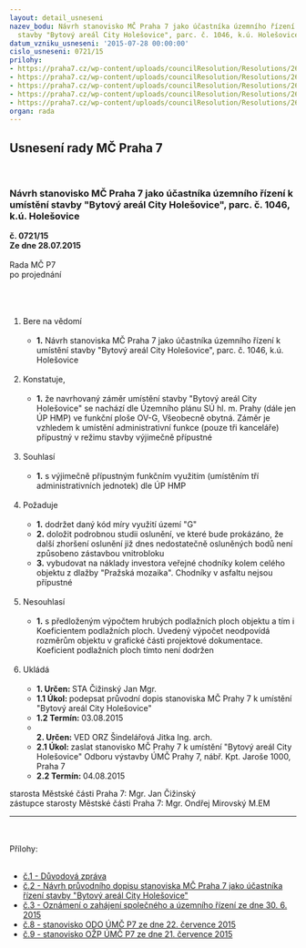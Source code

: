 ```yaml
---
layout: detail_usneseni
nazev_bodu: Návrh stanovisko MČ Praha 7 jako účastníka územního řízení k umístění
  stavby "Bytový areál City Holešovice", parc. č. 1046, k.ú. Holešovice
datum_vzniku_usneseni: '2015-07-28 00:00:00'
cislo_usneseni: 0721/15
prilohy:
- https://praha7.cz/wp-content/uploads/councilResolution/Resolutions/26128/721_15_pril1.doc
- https://praha7.cz/wp-content/uploads/councilResolution/Resolutions/26128/721_15_pril2.doc
- https://praha7.cz/wp-content/uploads/councilResolution/Resolutions/26128/48-15-p3-ozn.jpg
- https://praha7.cz/wp-content/uploads/councilResolution/Resolutions/26128/48-15-p8-odo.pdf
- https://praha7.cz/wp-content/uploads/councilResolution/Resolutions/26128/48-15-p9-ozp.jpg
organ: rada
---
```

<div id="ucUsn_pList" class="usn">
	<span><h2>Usnesení rady MČ Praha 7 </h2>
<br></span><div class="standBody">
<span><h3>Návrh stanovisko MČ Praha 7 jako účastníka územního řízení k umístění stavby "Bytový areál City Holešovice", parc. č. 1046, k.ú. Holešovice</h3></span><div class="center">
		<strong>č. 0721/15</strong><br>
	</div>
<div class="center">
		<strong>Ze dne 28.07.2015</strong><br><br>
	</div>Rada MČ P7<br>po projednání<br><br><br><ol>
<br><li>Bere na vědomí <br><ul>
<br><li>
<strong>1.</strong> Návrh stanoviska MČ Praha 7 jako účastníka územního řízení k umístění stavby "Bytový areál City Holešovice", parc. č. 1046, k.ú. Holešovice</li>
</ul>
<br>
</li>
<li>Konstatuje, <br><ul>
<br><li>
<strong>1.</strong> že navrhovaný záměr umístění stavby "Bytový areál City Holešovice" se nachází dle Územního plánu SÚ hl. m. Prahy (dále jen ÚP HMP) ve funkční ploše OV-G, Všeobecně obytná. Záměr je vzhledem k umístění administrativní funkce (pouze tři kanceláře) přípustný v režimu stavby výjimečně přípustné </li>
</ul>
<br>
</li>
<li>Souhlasí <br><ul>
<br><li>
<strong>1.</strong> s výjimečně přípustným funkčním využitím (umístěním tří administrativních jednotek) dle ÚP HMP</li>
</ul>
<br>
</li>
<li>Požaduje <br><ul>
<br><li>
<strong>1.</strong> dodržet daný kód míry využití území "G" <br>
</li>
<li>
<strong>2.</strong> doložit podrobnou studii oslunění, ve které bude prokázáno, že další zhoršení oslunění již dnes nedostatečně osluněných bodů není způsobeno zástavbou vnitrobloku <br>
</li>
<li>
<strong>3.</strong> vybudovat na náklady investora veřejné chodníky kolem celého objektu z dlažby "Pražská mozaika". Chodníky v asfaltu nejsou přípustné</li>
</ul>
<br>
</li>
<li>Nesouhlasí <br><ul>
<br><li>
<strong>1.</strong> s předloženým výpočtem hrubých podlažních ploch objektu a tím i Koeficientem podlažních ploch. Uvedený výpočet neodpovídá rozměrům objektu v grafické části projektové dokumentace. Koeficient podlažních ploch tímto není dodržen </li>
</ul>
<br>
</li>
<li>Ukládá <br><ul>
<br><li>
<strong>1. Určen: </strong>STA Čižinský Jan Mgr. <br>
</li>
<li>
<strong>1.1 Úkol: </strong>podepsat průvodní dopis stanoviska MČ Prahy 7 k umístění "Bytový areál City Holešovice" <br>
</li>
<li>
<strong>1.2 Termín: </strong>03.08.2015 <br>
</li>
<li>
<strong><br>2. Určen: </strong>VED ORZ Šindelářová Jitka Ing. arch. <br>
</li>
<li>
<strong>2.1 Úkol: </strong>zaslat stanovisko MČ Prahy 7 k umístění "Bytový areál City Holešovice" Odboru výstavby ÚMČ Prahy 7, nábř. Kpt. Jaroše 1000, Praha 7 <br>
</li>
<li>
<strong>2.2 Termín: </strong>04.08.2015</li>
</ul>
</li>
</ol>starosta Městské části Praha 7: Mgr. Jan Čižinský<br>zástupce starosty Městské části Praha 7: Mgr. Ondřej Mirovský M.EM <br><hr>
<br><br>Přílohy: <br><ul>
<br><li>
<a href="/zdroj.aspx?typ=4&amp;Id=65268&amp;sh=-907928235" target="_blank" title="Odkaz na soubor - 24,5 kB - nové okno">č.1 - Důvodová zpráva</a> <br>
</li>
<li>
<a href="/zdroj.aspx?typ=4&amp;Id=65269&amp;sh=-907902603" target="_blank" title="Odkaz na soubor - 53 kB - nové okno">č.2 - Návrh průvodního dopisu stanoviska MČ Praha 7 jako účastníka řízení stavby "Bytový areál City Holešovice"</a> <br>
</li>
<li>
<a href="/zdroj.aspx?typ=4&amp;id=65160&amp;sh=-921614347" target="_blank" title="Odkaz na soubor - 1 MB - nové okno">č.3 - Oznámení o zahájení společného a územního řízení ze dne 30. 6. 2015</a> <br>
</li>
<li>
<a href="/zdroj.aspx?typ=4&amp;id=65161&amp;sh=-921656555" target="_blank" title="Odkaz na soubor - 1023,7 kB - nové okno">č.8 - stanovisko ODO ÚMČ P7 ze dne 22. července 2015</a> <br>
</li>
<li>
<a href="/zdroj.aspx?typ=4&amp;id=65162&amp;sh=-921542859" target="_blank" title="Odkaz na soubor - 929 kB - nové okno">č.9 - stanovisko OŽP ÚMČ P7 ze dne 21. července 2015</a> </li>
</ul>
</div>
</div>